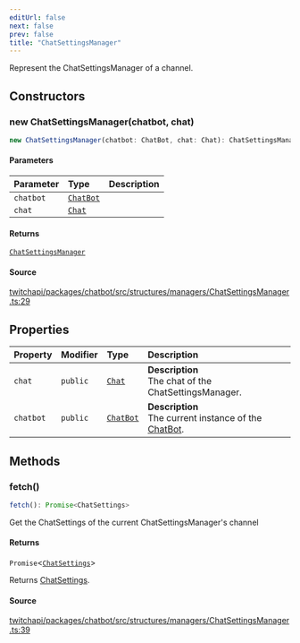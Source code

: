 ```yaml
---
editUrl: false
next: false
prev: false
title: "ChatSettingsManager"
---
```


Represent the ChatSettingsManager of a channel.

## Constructors

### new ChatSettingsManager(chatbot, chat)

```ts
new ChatSettingsManager(chatbot: ChatBot, chat: Chat): ChatSettingsManager
```

#### Parameters

| Parameter | Type | Description |
| :------ | :------ | :------ |
| `chatbot` | [`ChatBot`](ChatBot.md) |  |
| `chat` | [`Chat`](Chat.md) |  |

#### Returns

[`ChatSettingsManager`](ChatSettingsManager.md)

#### Source

[twitchapi/packages/chatbot/src/structures/managers/ChatSettingsManager.ts:29](https://github.com/pablornc/twitchapi//blob/b274026/packages/chatbot/src/structures/managers/ChatSettingsManager.ts#L29)

## Properties

| Property | Modifier | Type | Description |
| :------ | :------ | :------ | :------ |
| `chat` | `public` | [`Chat`](Chat.md) | **Description**<br />The chat of the ChatSettingsManager. |
| `chatbot` | `public` | [`ChatBot`](ChatBot.md) | **Description**<br />The current instance of the [ChatBot](../../api/chatbot/classes/chatbot). |

## Methods

### fetch()

```ts
fetch(): Promise<ChatSettings>
```

Get the ChatSettings of the current ChatSettingsManager's channel

#### Returns

`Promise`\<[`ChatSettings`](ChatSettings.md)\>

Returns [ChatSettings](../../api/chatbot/classes/chatsettings).

#### Source

[twitchapi/packages/chatbot/src/structures/managers/ChatSettingsManager.ts:39](https://github.com/pablornc/twitchapi//blob/b274026/packages/chatbot/src/structures/managers/ChatSettingsManager.ts#L39)
